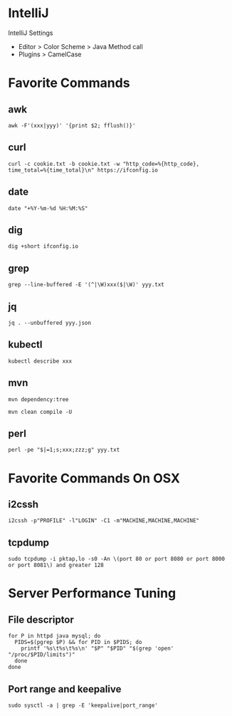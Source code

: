 # IntelliJ

IntelliJ Settings

- Editor > Color Scheme > Java Method call
- Plugins > CamelCase

# Favorite Commands

## awk
```shell
awk -F'(xxx|yyy)' '{print $2; fflush()}'
```

## curl
```shell
curl -c cookie.txt -b cookie.txt -w "http_code=%{http_code}, time_total=%{time_total}\n" https://ifconfig.io
```

## date
```shell
date "+%Y-%m-%d %H:%M:%S"
```

## dig
```shell
dig +short ifconfig.io
```

## grep
```shell
grep --line-buffered -E '(^|\W)xxx($|\W)' yyy.txt
```

## jq
```shell
jq . --unbuffered yyy.json
```

## kubectl
```shell
kubectl describe xxx
```

## mvn
```shell
mvn dependency:tree
```
```shell
mvn clean compile -U
```

## perl
```shell
perl -pe "$|=1;s;xxx;zzz;g" yyy.txt
```

# Favorite Commands On OSX

## i2cssh
```shell
i2cssh -p"PROFILE" -l"LOGIN" -C1 -m"MACHINE,MACHINE,MACHINE"
```

## tcpdump
```shell
sudo tcpdump -i pktap,lo -s0 -An \(port 80 or port 8080 or port 8000 or port 8081\) and greater 128
```

# Server Performance Tuning

## File descriptor
```shell
for P in httpd java mysql; do
  PIDS=$(pgrep $P) && for PID in $PIDS; do
    printf '%s\t%s\t%s\n' "$P" "$PID" "$(grep 'open' "/proc/$PID/limits")"
  done
done
```

## Port range and keepalive
```shell
sudo sysctl -a | grep -E 'keepalive|port_range'
```
